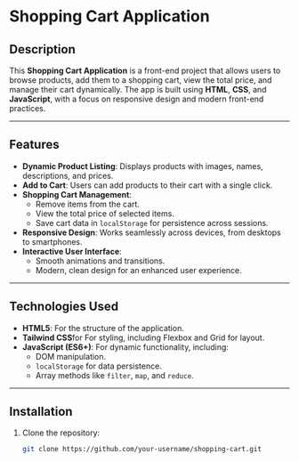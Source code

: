 # Shopping Cart Application

## Description
This **Shopping Cart Application** is a front-end project that allows users to browse products, add them to a shopping cart, view the total price, and manage their cart dynamically. The app is built using **HTML**, **CSS**, and **JavaScript**, with a focus on responsive design and modern front-end practices.

---

## Features
- **Dynamic Product Listing**: Displays products with images, names, descriptions, and prices.
- **Add to Cart**: Users can add products to their cart with a single click.
- **Shopping Cart Management**:
  - Remove items from the cart.
  - View the total price of selected items.
  - Save cart data in `localStorage` for persistence across sessions.
- **Responsive Design**: Works seamlessly across devices, from desktops to smartphones.
- **Interactive User Interface**:
  - Smooth animations and transitions.
  - Modern, clean design for an enhanced user experience.

---

## Technologies Used
- **HTML5**: For the structure of the application.
- **Tailwind CSS**for For styling, including Flexbox and Grid for layout.
- **JavaScript (ES6+)**: For dynamic functionality, including:
  - DOM manipulation.
  - `localStorage` for data persistence.
  - Array methods like `filter`, `map`, and `reduce`.


---

## Installation
1. Clone the repository:
   ```bash
   git clone https://github.com/your-username/shopping-cart.git
